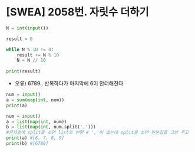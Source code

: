 # [SWEA] 2058번. 자릿수 더하기

```python
N = int(input())

result = 0

while N % 10 != 0:
    result += N % 10
    N = N // 10
    
print(result)
```

- 오류) 6789.. 반복하다가 마지막에 6이 안더해진다



```python
num = input()
a = sum(map(int, num))
print(a)
```



```python
num = input()
a = list(map(int, num))
b = list(map(int, num.split(','))) 
#문자열에 split을 쓰면 list로 변환 # ','이 없는데 split을 쓰면 원본값을 그냥 주고 list로 씌워줌
print(a) #[6, 7, 8, 9]
print(b) #[6789]
```

